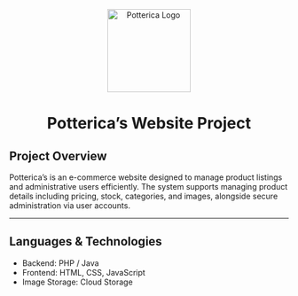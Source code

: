 <div align="center">
<img src="logo%20signature%20(1).png" alt="Potterica Logo" width="150" />
  <h1>Potterica’s Website Project</h1>
</div>

## Project Overview  
Potterica’s is an e-commerce website designed to manage product listings and administrative users efficiently. The system supports managing product details including pricing, stock, categories, and images, alongside secure administration via user accounts.

---

## Languages & Technologies  
- Backend: PHP / Java 
- Frontend: HTML, CSS, JavaScript  
- Image Storage: Cloud Storage
